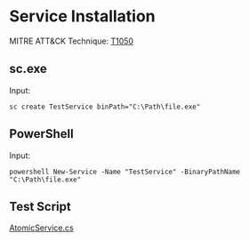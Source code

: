 # Service Installation

MITRE ATT&CK Technique: [T1050](https://attack.mitre.org/wiki/Technique/T1050)

## sc.exe

Input:

    sc create TestService binPath="C:\Path\file.exe"


## PowerShell

Input:

    powershell New-Service -Name "TestService" -BinaryPathName "C:\Path\file.exe"

## Test Script
   [AtomicService.cs](https://github.com/redcanaryco/atomic-red-team/blob/master/Windows/Payloads/AtomicService.cs)
